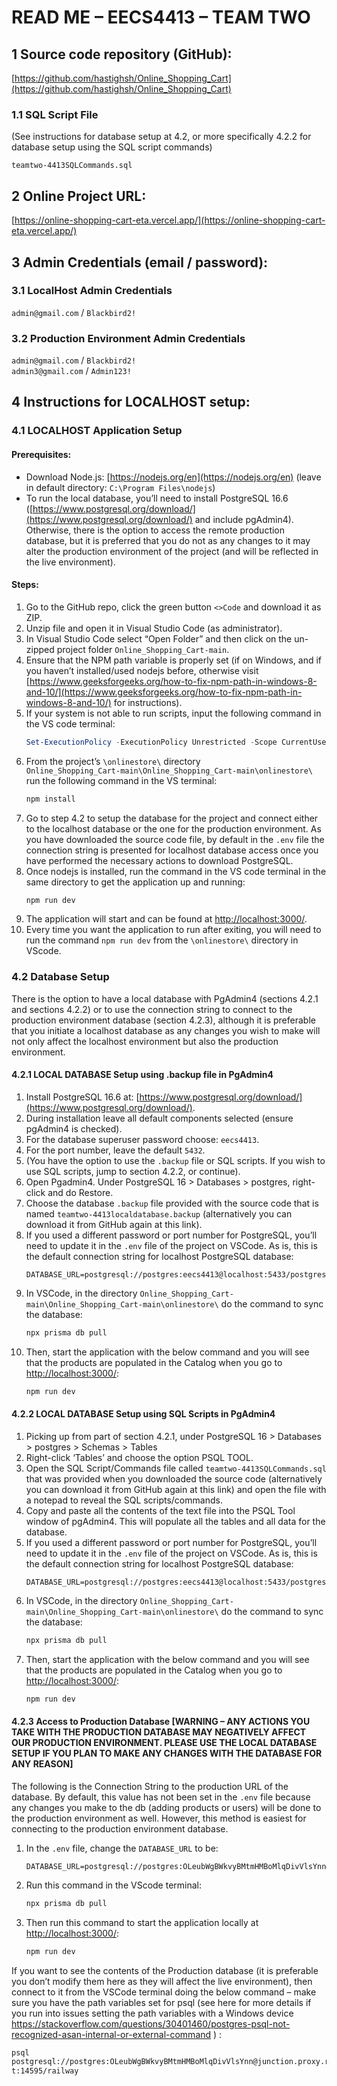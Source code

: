 # READ ME – EECS4413 – TEAM TWO

## 1 Source code repository (GitHub): 
[https://github.com/hastighsh/Online_Shopping_Cart](https://github.com/hastighsh/Online_Shopping_Cart)

### 1.1 SQL Script File 
(See instructions for database setup at 4.2, or more specifically 4.2.2 for database setup using the SQL script commands)

`teamtwo-4413SQLCommands.sql`

## 2 Online Project URL: 
[https://online-shopping-cart-eta.vercel.app/](https://online-shopping-cart-eta.vercel.app/)

## 3 Admin Credentials (email / password):  

### 3.1 LocalHost Admin Credentials 
`admin@gmail.com` / `Blackbird2!`

### 3.2 Production Environment Admin Credentials 
`admin@gmail.com` / `Blackbird2!`  
`admin3@gmail.com` / `Admin123!`

## 4 Instructions for LOCALHOST setup:  

### 4.1 LOCALHOST Application Setup  

#### Prerequisites: 
- Download Node.js: [https://nodejs.org/en](https://nodejs.org/en) (leave in default directory: `C:\Program Files\nodejs`)
- To run the local database, you’ll need to install PostgreSQL 16.6 ([https://www.postgresql.org/download/](https://www.postgresql.org/download/) and include pgAdmin4). Otherwise, there is the option to access the remote production database, but it is preferred that you do not as any changes to it may alter the production environment of the project (and will be reflected in the live environment). 

#### Steps: 
1. Go to the GitHub repo, click the green button `<>Code` and download it as ZIP.  
2. Unzip file and open it in Visual Studio Code (as administrator).  
3. In Visual Studio Code select “Open Folder” and then click on the un-zipped project folder `Online_Shopping_Cart-main`.  
4. Ensure that the NPM path variable is properly set (if on Windows, and if you haven’t installed/used nodejs before, otherwise visit [https://www.geeksforgeeks.org/how-to-fix-npm-path-in-windows-8-and-10/](https://www.geeksforgeeks.org/how-to-fix-npm-path-in-windows-8-and-10/) for instructions).  
5. If your system is not able to run scripts, input the following command in the VS code terminal:  
   ```powershell
   Set-ExecutionPolicy -ExecutionPolicy Unrestricted -Scope CurrentUser
   ```  
6. From the project’s `\onlinestore\` directory  
   `Online_Shopping_Cart-main\Online_Shopping_Cart-main\onlinestore\`  
   run the following command in the VS terminal:  
   ```bash
   npm install
   ```  
7. Go to step 4.2 to setup the database for the project and connect either to the localhost database or the one for the production environment. As you have downloaded the source code file, by default in the `.env` file the connection string is presented for localhost database access once you have performed the necessary actions to download PostgreSQL.  
8. Once nodejs is installed, run the command in the VS code terminal in the same directory to get the application up and running:  
   ```bash
   npm run dev
   ```  
9. The application will start and can be found at [http://localhost:3000/](http://localhost:3000/).  
10. Every time you want the application to run after exiting, you will need to run the command `npm run dev` from the `\onlinestore\` directory in VScode.  

### 4.2 Database Setup  

There is the option to have a local database with PgAdmin4 (sections 4.2.1 and sections 4.2.2) or to use the connection string to connect to the production environment database (section 4.2.3), although it is preferable that you initiate a localhost database as any changes you wish to make will not only affect the localhost environment but also the production environment.  

#### 4.2.1 LOCAL DATABASE Setup using .backup file in PgAdmin4  
1. Install PostgreSQL 16.6 at: [https://www.postgresql.org/download/](https://www.postgresql.org/download/).  
2. During installation leave all default components selected (ensure pgAdmin4 is checked).  
3. For the database superuser password choose: `eecs4413`.  
4. For the port number, leave the default `5432`.  
5. (You have the option to use the `.backup` file or SQL scripts. If you wish to use SQL scripts, jump to section 4.2.2, or continue).  
6. Open Pgadmin4. Under PostgreSQL 16 > Databases > postgres, right-click and do Restore.  
7. Choose the database `.backup` file provided with the source code that is named `teamtwo-4413localdatabase.backup` (alternatively you can download it from GitHub again at this link).  
8. If you used a different password or port number for PostgreSQL, you’ll need to update it in the `.env` file of the project on VSCode. As is, this is the default connection string for localhost PostgreSQL database:  
   ```plaintext
   DATABASE_URL=postgresql://postgres:eecs4413@localhost:5433/postgres
   ```  
9. In VSCode, in the directory `Online_Shopping_Cart-main\Online_Shopping_Cart-main\onlinestore\` do the command to sync the database:  
   ```bash
   npx prisma db pull
   ```  
10. Then, start the application with the below command and you will see that the products are populated in the Catalog when you go to [http://localhost:3000/](http://localhost:3000/):  
    ```bash
    npm run dev
    ```

#### 4.2.2 LOCAL DATABASE Setup using SQL Scripts in PgAdmin4  
1. Picking up from part of section 4.2.1, under PostgreSQL 16 > Databases > postgres > Schemas > Tables  
2. Right-click ‘Tables’ and choose the option PSQL TOOL.  
3. Open the SQL Script/Commands file called `teamtwo-4413SQLCommands.sql` that was provided when you downloaded the source code (alternatively you can download it from GitHub again at this link) and open the file with a notepad to reveal the SQL scripts/commands.  
4. Copy and paste all the contents of the text file into the PSQL Tool window of pgAdmin4. This will populate all the tables and all data for the database.  
5. If you used a different password or port number for PostgreSQL, you’ll need to update it in the `.env` file of the project on VSCode. As is, this is the default connection string for localhost PostgreSQL database:  
   ```plaintext
   DATABASE_URL=postgresql://postgres:eecs4413@localhost:5433/postgres
   ```  
6. In VSCode, in the directory `Online_Shopping_Cart-main\Online_Shopping_Cart-main\onlinestore\` do the command to sync the database:  
   ```bash
   npx prisma db pull
   ```  
7. Then, start the application with the below command and you will see that the products are populated in the Catalog when you go to [http://localhost:3000/](http://localhost:3000/):  
   ```bash
   npm run dev
   ```

#### 4.2.3 Access to Production Database [WARNING – ANY ACTIONS YOU TAKE WITH THE PRODUCTION DATABASE MAY NEGATIVELY AFFECT OUR PRODUCTION ENVIRONMENT. PLEASE USE THE LOCAL DATABASE SETUP IF YOU PLAN TO MAKE ANY CHANGES WITH THE DATABASE FOR ANY REASON]  

The following is the Connection String to the production URL of the database. By default, this value has not been set in the `.env` file because any changes you make to the db (adding products or users) will be done to the production environment as well. However, this method is easiest for connecting to the production environment database.  

1. In the `.env` file, change the `DATABASE_URL` to be:  
   ```plaintext
   DATABASE_URL=postgresql://postgres:OLeubWgBWkvyBMtmHMBoMlqDivVlsYnn@junction.proxy.rlwy.net:14595/railway
   ```  
2. Run this command in the VScode terminal:  
   ```bash
   npx prisma db pull
   ```  
3. Then run this command to start the application locally at [http://localhost:3000/](http://localhost:3000/):  
   ```bash
   npm run dev
   ```

If you want to see the contents of the Production database (it is preferable you don’t modify
them here as they will affect the live environment), then connect to it from the VSCode
terminal doing the below command – make sure you have the path variables set for psql
(see here for more details if you run into issues setting the path variables with a Windows
device https://stackoverflow.com/questions/30401460/postgres-psql-not-recognized-asan-internal-or-external-command ) :
```bash
psql
postgresql://postgres:OLeubWgBWkvyBMtmHMBoMlqDivVlsYnn@junction.proxy.rlwy.ne
t:14595/railway
```
